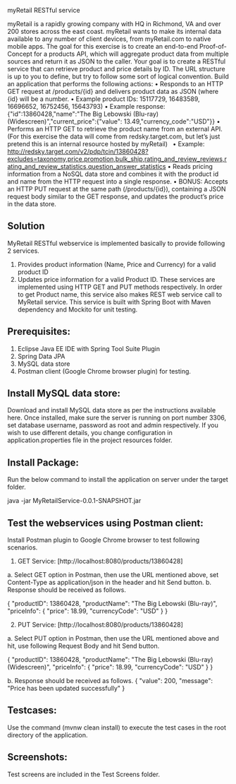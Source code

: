 myRetail RESTful service

myRetail is a rapidly growing company with HQ in Richmond, VA and over 200 stores across the east coast. myRetail wants to make its internal data available to any number of client devices, from myRetail.com to native mobile apps. 
The goal for this exercise is to create an end-to-end Proof-of-Concept for a products API, which will aggregate product data from multiple sources and return it as JSON to the caller. 
Your goal is to create a RESTful service that can retrieve product and price details by ID. The URL structure is up to you to define, but try to follow some sort of logical convention.
Build an application that performs the following actions: 
•	Responds to an HTTP GET request at /products/{id} and delivers product data as JSON (where {id} will be a number. 
•	Example product IDs: 15117729, 16483589, 16696652, 16752456, 15643793) 
•	Example response: {"id":13860428,"name":"The Big Lebowski (Blu-ray) (Widescreen)","current_price":{"value": 13.49,"currency_code":"USD"}}
•	Performs an HTTP GET to retrieve the product name from an external API. (For this exercise the data will come from redsky.target.com, but let’s just pretend this is an internal resource hosted by myRetail)  
•	Example: http://redsky.target.com/v2/pdp/tcin/13860428?excludes=taxonomy,price,promotion,bulk_ship,rating_and_review_reviews,rating_and_review_statistics,question_answer_statistics
•	Reads pricing information from a NoSQL data store and combines it with the product id and name from the HTTP request into a single response.
•	BONUS: Accepts an HTTP PUT request at the same path (/products/{id}), containing a JSON request body similar to the GET response, and updates the product’s price in the data store. 





Solution
--------
MyRetail RESTful webservice is implemented basically to provide following 2 services.
1.	Provides product information (Name, Price and Currency) for a valid product ID
2.	Updates price information for a valid Product ID.
These services are implemented using HTTP GET and PUT methods respectively.  In order to get Product name, this service also makes REST web service call to MyRetail service. This service is built with Spring Boot with Maven dependency and Mockito for unit testing.

Prerequisites:
-------------
1.	Eclipse Java EE IDE with Spring Tool Suite Plugin
2.	Spring Data JPA
3.	MySQL data store
4.	Postman client (Google Chrome browser plugin) for testing.

Install MySQL data store:
-------------------------
Download and install MySQL data store as per the instructions available here.
Once installed, make sure the server is running on port number 3306, set database username, password as root and admin respectively. If you wish to use different details, you change configuration in application.properties file in the project resources folder.

Install Package: 
----------------
Run the below command to install the application on server under the target folder.

java -jar MyRetailService-0.0.1-SNAPSHOT.jar

Test the webservices using Postman client:
------------------------------------------
Install Postman plugin to Google Chrome browser to test following scenarios.

1.	GET Service: [http://localhost:8080/products/13860428]

  a.	Select GET option in Postman, then use the URL mentioned above, set Content-Type as application/json in the header and hit Send button.
  b.	Response should be received as follows.

{
    "productID": 13860428,
    "productName": "The Big Lebowski (Blu-ray)",
    "priceInfo": {
        "price": 18.99,
        "currencyCode": "USD"
    }
}

2.	PUT Service: [http://localhost:8080/products/13860428]

  a.	Select PUT option in Postman, then use the URL mentioned above and hit, use following Request Body and hit Send button.

{
    "productID": 13860428,
    "productName": "The Big Lebowski (Blu-ray) (Widescreen)",
    "priceInfo": {
        "price": 18.99,
        "currencyCode": "USD"
    }
}

b.	Response should be received as follows.
{
    "value": 200,
    "message": "Price has been updated successfully"
}

Testcases:
----------
Use the command (mvnw clean install) to execute the test cases in the root directory of the application.

Screenshots:
------------
Test screens are included in the Test Screens folder.


